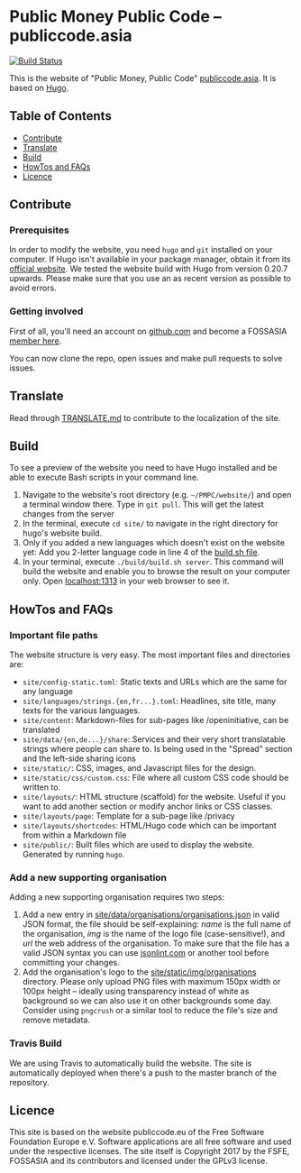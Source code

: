 # Public Money Public Code – publiccode.asia

[![Build Status](https://travis-ci.org/fossasia/publiccode.asia.svg?branch=master)](https://travis-ci.org/fossasia/publiccode.asia)

This is the website of "Public Money, Public Code" [publiccode.asia](https://publiccode.asia). It is based on [Hugo](https://gohugo.io).


## Table of Contents

- [Contribute](#contribute)
- [Translate](#translate)
- [Build](#build)
- [HowTos and FAQs](#howtos-and-faqs)
- [Licence](#licence)


## Contribute

### Prerequisites

In order to modify the website, you need `hugo` and `git` installed on your
computer. If Hugo isn't available in your package manager, obtain it from its
[official website](https://gohugo.io). We tested the website build with Hugo
from version 0.20.7 upwards. Please make sure that you use an as recent version
as possible to avoid errors.


### Getting involved

First of all, you'll need an account on [github.com](https://github.com) and become a FOSSASIA
[member here](https://orgmanager.miguelpiedrafita.com/o/fossasia).


You can now clone the repo, open issues and make pull requests to solve issues.


## Translate

Read through [TRANSLATE.md](/TRANSLATE.md) to contribute to the localization of the site.


## Build

To see a preview of the website you need to have Hugo installed and be able to
execute Bash scripts in your command line.

1. Navigate to the website's root directory (e.g. `~/PMPC/website/`) and open a terminal window there. Type in
   `git pull`. This will get the latest changes from the server
2. In the terminal, execute `cd site/` to navigate in the right directory for hugo's website build.
3. Only if you added a new languages which doesn't exist on the website yet: Add you 2-letter language code in line 4 of the [build.sh
   file](./site/build/build.sh#L4).
4. In your terminal, execute `./build/build.sh server`. This command will build the website and enable you to browse the result on your computer only. Open [localhost:1313](http://localhost:1313/) in your web  browser to see it.


## HowTos and FAQs

### Important file paths

The website structure is very easy. The most important files and directories are:

- `site/config-static.toml`: Static texts and URLs which are the same for any language
- `site/languages/strings.{en,fr...}.toml`: Headlines, site title, many texts for the various languages.
- `site/content`: Markdown-files for sub-pages like /openinitiative, can be translated
- `site/data/{en,de...}/share`: Services and their very short translatable strings where people can share to. Is being used in the "Spread" section and the left-side sharing icons
- `site/static/`: CSS, images, and Javascript files for the design.
- `site/static/css/custom.css`: File where all custom CSS code should be written to.
- `site/layouts/`: HTML structure (scaffold) for the website. Useful if you want to add another section or modify anchor links or CSS classes.
- `site/layouts/page`: Template for a sub-page like /privacy
- `site/layouts/shortcodes`: HTML/Hugo code which can be important from within a Markdown file
- `site/public/`: Built files which are used to display the website. Generated by running `hugo`.


### Add a new supporting organisation

Adding a new supporting organisation requires two steps:

1. Add a new entry in [site/data/organisations/organisations.json](./site/data/organisations/organisations.json) in valid JSON format, the file should be self-explaining: *name* is the full name of the organisation, *img* is the name of the logo file (case-sensitive!), and *url* the web address of the organisation. To make sure that the file has a valid JSON syntax you can use [jsonlint.com](https://jsonlint.com/) or another tool before committing your changes.
2. Add the organisation's logo to the [site/static/img/organisations](./site/static/img/organisations) directory. Please only upload PNG files with maximum 150px width or 100px height – ideally using transparency instead of white as background so we can also use it on other backgrounds some day. Consider using `pngcrush` or a similar tool to reduce the file's size and remove metadata.


### Travis Build

We are using Travis to automatically build the website. The site is automatically deployed when there's a push to the master branch of the repository.


## Licence

This site is based on the website publiccode.eu of the Free Software Foundation Europe e.V. Software applications are all free software and used under the respective licenses. The site itself is Copyright 2017 by the FSFE, FOSSASIA and its contributors and licensed under the GPLv3 license.
